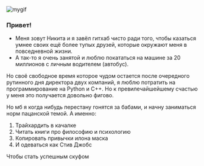 ![mygif](https://media.giphy.com/media/ydN6MnLelkWEjHLrJR/giphy.gif)
### Привет!

- Меня зовут Никита и я завёл гитхаб чисто ради того, чтобы казаться умнее своих ещё более тупых друзей, которые окружают меня в повседневной жизни.
- А так-то я очень занятой и люблю покататься на машине за 20 миллионов с личным водителем (автобус).

Но своё свободное время которое чудом остается после очередного рутинного дня директора двух компаний, я люблю потратить на программирование на Python и C++.
Но к превилечайшейшему счастью у меня это получается довольно фигово.

Но мб я когда нибудь перестану гонятся за бабами, и начну заниматься норм пацанской темой.
А именно:
1. Трайхардить в качалке
2. Читать книги про философию и психологию
3. Копировать привычки илона маска
4. И одеваться как Стив Джобс

Чтобы стать успешным скуфом
